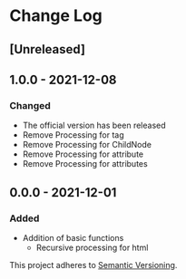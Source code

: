 # Change Log

## [Unreleased]

## 1.0.0 - 2021-12-08
### Changed
- The official version has been released
- Remove Processing for tag
- Remove Processing for ChildNode
- Remove Processing for attribute
- Remove Processing for attributes

## 0.0.0 - 2021-12-01
### Added
- Addition of basic functions
  * Recursive processing for html

This project adheres to [Semantic Versioning](http://semver.org/).
